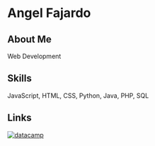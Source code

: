 # Angel Fajardo 


##  About Me
Web Development 


##  Skills
JavaScript, HTML, CSS, 
Python, Java, PHP, SQL



##  Links

<p>    
   <a href="https://www.datacamp.com/portfolio/angelfajardo/">
         <img alt="datacamp" title="datacamp" src="https://custom-icon-badges.demolab.com/badge/Datacamp-navy.svg?logo=datacamp"/>
           </a> </p>

  
